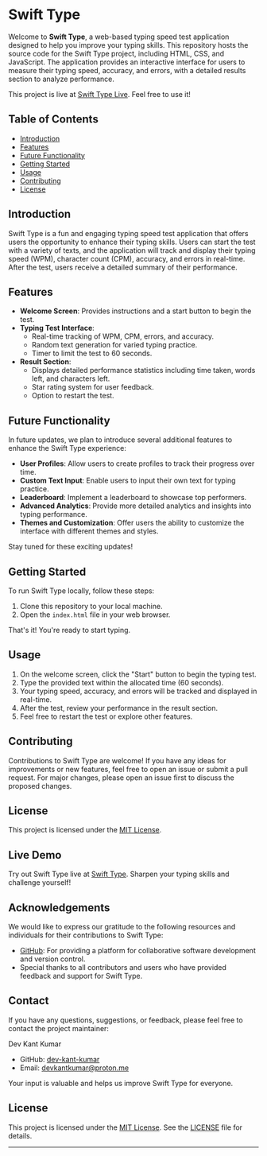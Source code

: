 # Swift Type

Welcome to **Swift Type**, a web-based typing speed test application designed to help you improve your typing skills. This repository hosts the source code for the Swift Type project, including HTML, CSS, and JavaScript. The application provides an interactive interface for users to measure their typing speed, accuracy, and errors, with a detailed results section to analyze performance.

This project is live at [Swift Type Live](https://dev-kant-kumar.github.io/Swift-Type/). Feel free to use it!

## Table of Contents

- [Introduction](#introduction)
- [Features](#features)
- [Future Functionality](#future-functionality)
- [Getting Started](#getting-started)
- [Usage](#usage)
- [Contributing](#contributing)
- [License](#license)

## Introduction

Swift Type is a fun and engaging typing speed test application that offers users the opportunity to enhance their typing skills. Users can start the test with a variety of texts, and the application will track and display their typing speed (WPM), character count (CPM), accuracy, and errors in real-time. After the test, users receive a detailed summary of their performance.

## Features

- **Welcome Screen**: Provides instructions and a start button to begin the test.
- **Typing Test Interface**:
  - Real-time tracking of WPM, CPM, errors, and accuracy.
  - Random text generation for varied typing practice.
  - Timer to limit the test to 60 seconds.
- **Result Section**:
  - Displays detailed performance statistics including time taken, words left, and characters left.
  - Star rating system for user feedback.
  - Option to restart the test.
## Future Functionality

In future updates, we plan to introduce several additional features to enhance the Swift Type experience:

- **User Profiles**: Allow users to create profiles to track their progress over time.
- **Custom Text Input**: Enable users to input their own text for typing practice.
- **Leaderboard**: Implement a leaderboard to showcase top performers.
- **Advanced Analytics**: Provide more detailed analytics and insights into typing performance.
- **Themes and Customization**: Offer users the ability to customize the interface with different themes and styles.

Stay tuned for these exciting updates!

## Getting Started

To run Swift Type locally, follow these steps:

1. Clone this repository to your local machine.
2. Open the `index.html` file in your web browser.

That's it! You're ready to start typing.

## Usage

1. On the welcome screen, click the "Start" button to begin the typing test.
2. Type the provided text within the allocated time (60 seconds).
3. Your typing speed, accuracy, and errors will be tracked and displayed in real-time.
4. After the test, review your performance in the result section.
5. Feel free to restart the test or explore other features.

## Contributing

Contributions to Swift Type are welcome! If you have any ideas for improvements or new features, feel free to open an issue or submit a pull request. For major changes, please open an issue first to discuss the proposed changes.

## License

This project is licensed under the [MIT License](LICENSE).
## Live Demo

Try out Swift Type live at [Swift Type](https://dev-kant-kumar.github.io/Swift-Type/). Sharpen your typing skills and challenge yourself!

## Acknowledgements

We would like to express our gratitude to the following resources and individuals for their contributions to Swift Type:

- [GitHub](https://github.com/): For providing a platform for collaborative software development and version control.
- Special thanks to all contributors and users who have provided feedback and support for Swift Type.

## Contact

If you have any questions, suggestions, or feedback, please feel free to contact the project maintainer:

Dev Kant Kumar
- GitHub: [dev-kant-kumar](https://github.com/dev-kant-kumar)
- Email: devkantkumar@proton.me

Your input is valuable and helps us improve Swift Type for everyone.

## License

This project is licensed under the [MIT License](LICENSE). See the [LICENSE](LICENSE) file for details.

---
